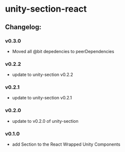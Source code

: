 # unity-section-react

## Changelog:

### v0.3.0
- Moved all @bit depedencies to peerDependencies

### v0.2.2
- update to unity-section v0.2.2

### v0.2.1
- update to unity-section v0.2.1

### v0.2.0
- update to v0.2.0 of unity-section

### v0.1.0
- add Section to the React Wrapped Unity Components
